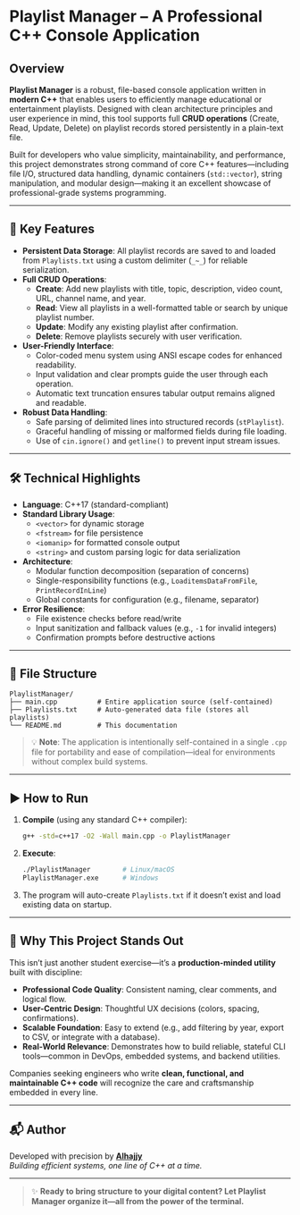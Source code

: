 # Playlist Manager – A Professional C++ Console Application

## Overview

**Playlist Manager** is a robust, file-based console application written in **modern C++** that enables users to efficiently manage educational or entertainment playlists. Designed with clean architecture principles and user experience in mind, this tool supports full **CRUD operations** (Create, Read, Update, Delete) on playlist records stored persistently in a plain-text file.

Built for developers who value simplicity, maintainability, and performance, this project demonstrates strong command of core C++ features—including file I/O, structured data handling, dynamic containers (`std::vector`), string manipulation, and modular design—making it an excellent showcase of professional-grade systems programming.

---

## 🚀 Key Features

- **Persistent Data Storage**: All playlist records are saved to and loaded from `Playlists.txt` using a custom delimiter (`_~_`) for reliable serialization.
- **Full CRUD Operations**:
  - **Create**: Add new playlists with title, topic, description, video count, URL, channel name, and year.
  - **Read**: View all playlists in a well-formatted table or search by unique playlist number.
  - **Update**: Modify any existing playlist after confirmation.
  - **Delete**: Remove playlists securely with user verification.
- **User-Friendly Interface**:
  - Color-coded menu system using ANSI escape codes for enhanced readability.
  - Input validation and clear prompts guide the user through each operation.
  - Automatic text truncation ensures tabular output remains aligned and readable.
- **Robust Data Handling**:
  - Safe parsing of delimited lines into structured records (`stPlaylist`).
  - Graceful handling of missing or malformed fields during file loading.
  - Use of `cin.ignore()` and `getline()` to prevent input stream issues.

---

## 🛠️ Technical Highlights

- **Language**: C++17 (standard-compliant)
- **Standard Library Usage**:
  - `<vector>` for dynamic storage
  - `<fstream>` for file persistence
  - `<iomanip>` for formatted console output
  - `<string>` and custom parsing logic for data serialization
- **Architecture**:
  - Modular function decomposition (separation of concerns)
  - Single-responsibility functions (e.g., `LoaditemsDataFromFile`, `PrintRecordInLine`)
  - Global constants for configuration (e.g., filename, separator)
- **Error Resilience**:
  - File existence checks before read/write
  - Input sanitization and fallback values (e.g., `-1` for invalid integers)
  - Confirmation prompts before destructive actions

---

## 📁 File Structure

```
PlaylistManager/
├── main.cpp          # Entire application source (self-contained)
├── Playlists.txt     # Auto-generated data file (stores all playlists)
└── README.md         # This documentation
```

> 💡 **Note**: The application is intentionally self-contained in a single `.cpp` file for portability and ease of compilation—ideal for environments without complex build systems.

---

## ▶️ How to Run

1. **Compile** (using any standard C++ compiler):
   ```bash
   g++ -std=c++17 -O2 -Wall main.cpp -o PlaylistManager
   ```

2. **Execute**:
   ```bash
   ./PlaylistManager        # Linux/macOS
   PlaylistManager.exe      # Windows
   ```

3. The program will auto-create `Playlists.txt` if it doesn’t exist and load existing data on startup.

---

## 💼 Why This Project Stands Out

This isn’t just another student exercise—it’s a **production-minded utility** built with discipline:

- **Professional Code Quality**: Consistent naming, clear comments, and logical flow.
- **User-Centric Design**: Thoughtful UX decisions (colors, spacing, confirmations).
- **Scalable Foundation**: Easy to extend (e.g., add filtering by year, export to CSV, or integrate with a database).
- **Real-World Relevance**: Demonstrates how to build reliable, stateful CLI tools—common in DevOps, embedded systems, and backend utilities.

Companies seeking engineers who write **clean, functional, and maintainable C++ code** will recognize the care and craftsmanship embedded in every line.

---

## 📬 Author

Developed with precision by **[Alhajjy](https://github.com/Alhajjy)**  
*Building efficient systems, one line of C++ at a time.*

---

> ✨ **Ready to bring structure to your digital content? Let Playlist Manager organize it—all from the power of the terminal.**
